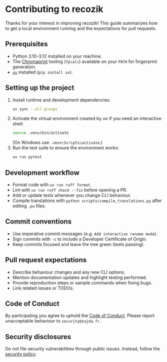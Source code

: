 # Contributing to recozik

Thanks for your interest in improving recozik! This guide summarizes how to get a local environment running and the expectations for pull requests.

## Prerequisites

- Python 3.10–3.12 installed on your machine.
- The [Chromaprint](https://acoustid.org/chromaprint) tooling (`fpcalc`) available on your `PATH` for fingerprint generation.
- [`uv`](https://docs.astral.sh/uv/) installed (`pip install uv`).

## Setting up the project

1. Install runtime and development dependencies:
   ```bash
   uv sync --all-groups
   ```
2. Activate the virtual environment created by uv if you need an interactive shell:
   ```bash
   source .venv/bin/activate
   ```
   (On Windows use `.venv\Scripts\activate`.)
3. Run the test suite to ensure the environment works:
   ```bash
   uv run pytest
   ```

## Development workflow

- Format code with `uv run ruff format`.
- Lint with `uv run ruff check --fix` before opening a PR.
- Add or update tests whenever you change CLI behaviour.
- Compile translations with `python scripts/compile_translations.py` after editing `.po` files.

## Commit conventions

- Use imperative commit messages (e.g. `Add interactive rename mode`).
- Sign commits with `-s` to include a Developer Certificate of Origin.
- Keep commits focused and leave the tree green (tests passing).

## Pull request expectations

- Describe behaviour changes and any new CLI options.
- Mention documentation updates and highlight testing performed.
- Provide reproduction steps or sample commands when fixing bugs.
- Link related issues or TODOs.

## Code of Conduct

By participating you agree to uphold the [Code of Conduct](CODE_OF_CONDUCT.md). Please report unacceptable behaviour to `security@zajda.fr`.

## Security disclosures

Do not file security vulnerabilities through public issues. Instead, follow the [security policy](SECURITY.md).
